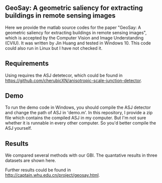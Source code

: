 ## GeoSay: A geometric saliency for extracting buildings in remote sensing images

Here we provide the matlab source codes for the paper "GeoSay: A geometric saliency for extracting buildings in remote sensing images", which is accepted by the Computer Vision and Image Understanding (CVIU).
It was written by Jin Huang and tested in Windows 10. This code could also run in Linux but I have not checked it.

## Requirements

Using requires the ASJ detetecor, which could be found in https://github.com/cherubicXN/anisotropic-scale-junction-detector.

## Demo

To run the demo code in Windows, you should compile the ASJ detector and change the path of ASJ in 'demo.m'.
In this repository, I provide a zip file which contains the compiled ASJ in my computer.
But I'm not sure whether it is runnable in every other computer.
So you'd better compile the ASJ yourself.

## Results

We compared several methods with our GBI. The quantative results in three datasets are shown here.

Further results could be found in http://captain.whu.edu.cn/project/geosay.html.